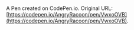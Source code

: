 # 

A Pen created on CodePen.io. Original URL: [https://codepen.io/AngryRacoon/pen/VwxoOVB](https://codepen.io/AngryRacoon/pen/VwxoOVB).

